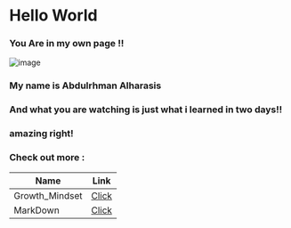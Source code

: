 # Hello World 

### You Are in my own page !!
![image](https://upload.wikimedia.org/wikipedia/commons/thumb/5/58/Wellcome_Trust_logo.svg/2000px-Wellcome_Trust_logo.svg.png)

### My name is Abdulrhman Alharasis 
### And what you are watching is just what i learned in two days!! 
### amazing right! 

### Check out more :

Name | Link
------------------------- | --------------------------
Growth_Mindset | [Click](C:\Users\std13\gitlab\learning-journal\growth_mindset)
MarkDown | [Click](C:\Users\std13\gitlab\learning-journal\Journal)




